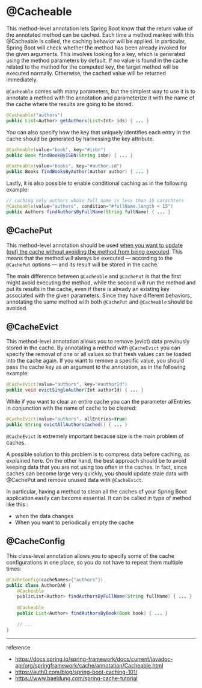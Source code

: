 # @Cacheable
This method-level annotation lets Spring Boot know that the return value of the annotated method can be cached. Each time a method marked with this @Cacheable is called, the caching behavior will be applied. In particular, Spring Boot will check whether the method has been already invoked for the given arguments. This involves looking for a key, which is generated using the method parameters by default. If no value is found in the cache related to the method for the computed key, the target method will be executed normally. Otherwise, the cached value will be returned immediately. 

`@Cacheable` comes with many parameters, but the simplest way to use it is to annotate a method with the annotation and parameterize it with the name of the cache where the results are going to be stored.

```java
@Cacheable("authors")
public List<Author> getAuthors(List<Int> ids) { ... }
```

You can also specify how the key that uniquely identifies each entry in the cache should be generated by harnessing the key attribute.

```java
@Cacheable(value="book", key="#isbn")
public Book findBookByISBN(String isbn) { ... }

@Cacheable(value="books", key="#author.id")
public Books findBooksByAuthor(Author author) { ... }
```

Lastly, it is also possible to enable conditional caching as in the following example:

```java
// caching only authors whose full name is less than 15 carachters
@Cacheable(value="authors", condition="#fullName.length < 15")
public Authors findAuthorsByFullName(String fullName) { ... }
```

## @CachePut

This method-level annotation should be used <u>when you want to update (put) the cache without avoiding the method from being executed</u>. This means that the method will always be executed — according to the `@CachePut` options — and its result will be stored in the cache.

The main difference between `@Cacheable` and `@CachePut` is that the first might avoid executing the method, while the second will run the method and put its results in the cache, even if there is already an existing key associated with the given parameters. Since they have different behaviors, annotating the same method with both `@CachePut` and `@Cacheable` should be avoided.

## @CacheEvict

This method-level annotation allows you to remove (evict) data previously stored in the cache. By annotating a method with `@CacheEvict` you can specify the removal of one or all values so that fresh values can be loaded into the cache again. If you want to remove a specific value, you should pass the cache key as an argument to the annotation, as in the following example:

```java
@CacheEvict(value="authors", key="#authorId")
public void evictSingleAuthor(Int authorId) { ... }
```

While if you want to clear an entire cache you can the parameter allEntries in conjunction with the name of cache to be cleared:

```java
@CacheEvict(value="authors", allEntries=true)
public String evictAllAuthorsCached() { ... }
```

`@CacheEvict` is extremely important because size is the main problem of caches.

A possible solution to this problem is to compress data before caching, as explained here. On the other hand, the best approach should be to avoid keeping data that you are not using too often in the caches. In fact, since caches can become large very quickly, you should update stale data with @CachePut and remove unused data with `@CacheEvict`.` 

In particular, having a method to clean all the caches of your Spring Boot application easily can become essential. It can be called in type of method like this :

- when the data changes
- When you want to periodically empty the cache

## @CacheConfig
This class-level annotation allows you to specify some of the cache configurations in one place, so you do not have to repeat them multiple times:

```java
@CacheConfig(cacheNames={"authors"})
public class AuthorDAO {
    @Cacheable
    publicList<Author> findAuthorsByFullName(String fullName) { ... }
    
    @Cacheable
    public List<Author> findAuthorsByBook(Book book) { ... }
    
    // ...
}
```

---
reference
- https://docs.spring.io/spring-framework/docs/current/javadoc-api/org/springframework/cache/annotation/Cacheable.html
- https://auth0.com/blog/spring-boot-caching-101/
- https://www.baeldung.com/spring-cache-tutorial